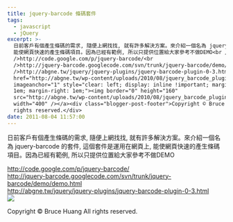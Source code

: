 ```yaml
---
title: jquery-barcode 條碼套件
tags:
  - javascript
  - jQuery
excerpt: >-
  日前客戶有個產生條碼的需求, 隨便上網找找, 就有許多解決方案。來介紹一個名為 jquery-barcode 的套件, 這個套件是運用在網頁上,
  能使網頁快速的產生條碼項目。因為已經有範例, 所以只提供位置給大家參考不做DEMO<br /><br
  />http://code.google.com/p/jquery-barcode/<br
  />http://jquery-barcode.googlecode.com/svn/trunk/jquery-barcode/demo/demo.html<br
  />http://abgne.tw/jquery/jquery-plugins/jquery-barcode-plugin-0-3.html<br /><a
  href="http://abgne.tw/wp-content/uploads/2010/08/jquery_barcode_plugin_0_3_0.png"
  imageanchor="1" style="clear: left; display: inline !important; margin-bottom:
  1em; margin-right: 1em;"><img border="0" height="160"
  src="http://abgne.tw/wp-content/uploads/2010/08/jquery_barcode_plugin_0_3_0.png"
  width="400" /></a><div class="blogger-post-footer">Copyright © Bruce Huang All
  rights reserved.</div>
date: 2011-08-04 11:57:00
---
```


日前客戶有個產生條碼的需求, 隨便上網找找, 就有許多解決方案。來介紹一個名為 jquery-barcode 的套件, 這個套件是運用在網頁上, 能使網頁快速的產生條碼項目。因為已經有範例, 所以只提供位置給大家參考不做DEMO  
  
http://code.google.com/p/jquery-barcode/  
http://jquery-barcode.googlecode.com/svn/trunk/jquery-barcode/demo/demo.html  
http://abgne.tw/jquery/jquery-plugins/jquery-barcode-plugin-0-3.html  
[![](http://abgne.tw/wp-content/uploads/2010/08/jquery_barcode_plugin_0_3_0.png)](http://abgne.tw/wp-content/uploads/2010/08/jquery_barcode_plugin_0_3_0.png)

Copyright © Bruce Huang All rights reserved.
<!-- more -->
